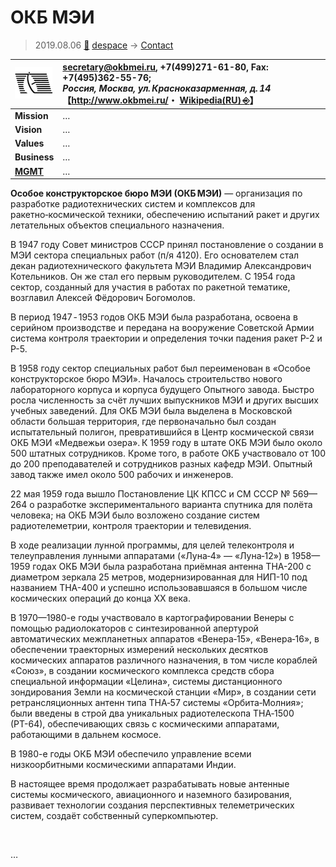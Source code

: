 # ОКБ МЭИ
> 2019.08.06 [🚀](../../index/index.md) [despace](../index.md) → [Contact](../contact.md)

|[![](../f/contact/o/okb_mei_logo1_thumb.png)](../f/contact/o/okb_mei_logo1.png)|<secretary@okbmei.ru>, +7(499)271-61-80, Fax: +7(495)362-55-76;<br> *Россия, Москва, ул. Красноказарменная, д. 14*<br> 【<http://www.okbmei.ru/>・ [Wikipedia(RU) ⎆](https://ru.wikipedia.org/wiki/Особое_конструкторское_бюро_МЭИ)】|
|:--|:--|
|**Mission**|…|
|**Vision**|…|
|**Values**|…|
|**Business**|…|
|**[MGMT](../mgmt.md)**|…|

**Особое конструкторское бюро МЭИ (ОКБ МЭИ)** — организация по разработке радиотехнических систем и комплексов для ракетно‑космической техники, обеспечению испытаний ракет и других летательных объектов специального назначения.

В 1947 году Совет министров СССР принял постановление о создании в МЭИ сектора специальных работ (п/я 4120). Его основателем стал декан радиотехнического факультета МЭИ Владимир Александрович Котельников. Он же стал его первым руководителем. С 1954 года сектор, созданный для участия в работах по ракетной тематике, возглавил Алексей Фёдорович Богомолов.

В период 1947 ‑ 1953 годов ОКБ МЭИ была разработана, освоена в серийном производстве и передана на вооружение Советской Армии система контроля траектории и определения точки падения ракет Р-2 и Р-5.

В 1958 году сектор специальных работ был переименован в «Особое конструкторское бюро МЭИ». Началось строительство нового лабораторного корпуса и корпуса будущего Опытного завода. Быстро росла численность за счёт лучших выпускников МЭИ и других высших учебных заведений. Для ОКБ МЭИ была выделена в Московской области большая территория, где первоначально был создан испытательный полигон, превратившийся в Центр космической связи ОКБ МЭИ «Медвежьи озера». К 1959 году в штате ОКБ МЭИ было около 500 штатных сотрудников. Кроме того, в работе ОКБ участвовало от 100 до 200 преподавателей и сотрудников разных кафедр МЭИ. Опытный завод также имел около 500 рабочих и инженеров.

22 мая 1959 года вышло Постановление ЦК КПСС и СМ СССР № 569—264 о разработке экспериментального варианта спутника для полёта человека; на ОКБ МЭИ было возложено создание систем радиотелеметрии, контроля траектории и телевидения.

В ходе реализации лунной программы, для целей телеконтроля и телеуправления лунными аппаратами («Луна‑4» — «Луна‑12») в 1958—1959 годах ОКБ МЭИ была разработана приёмная антенна ТНА-200 с диаметром зеркала 25 метров, модернизированная для НИП-10 под названием ТНА-400 и успешно использовавшаяся в большом числе космических операций до конца XX века.

В 1970—1980-е годы участвовало в картографировании Венеры с помощью радиолокаторов с синтезированной апертурой автоматических межпланетных аппаратов «Венера‑15», «Венера‑16», в обеспечении траекторных измерений нескольких десятков космических аппаратов различного назначения, в том числе кораблей «Союз», в создании космического комплекса средств сбора специальной информации «Целина», системы дистанционного зондирования Земли на космической станции «Мир», в создании сети ретрансляционных антенн типа ТНА‑57 системы «Орбита‑Молния»; были введены в строй два уникальных радиотелескопа ТНА‑1500 (РТ-64), обеспечивающих связь с космическими аппаратами, работающими в дальнем космосе.

В 1980-е годы ОКБ МЭИ обеспечило управление всеми низкоорбитными космическими аппаратами Индии.

В настоящее время продолжает разрабатывать новые антенные системы космического, авиационного и наземного базирования, развивает технологии создания перспективных телеметрических систем, создаёт собственный суперкомпьютер.

<p style="page-break-after:always"> </p>

…
